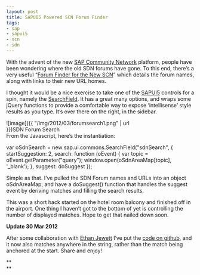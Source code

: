 ```yaml
---
layout: post
title: SAPUI5 Powered SCN Forum Finder
tags:
- sap
- sapui5
- scn
- sdn
---
```



With the advent of the new [SAP Community Network](http://www.sdn.sap.com/irj/scn) platform, people have been wondering where the old SDN forums have gone. To this end, there’s a very useful “[Forum Finder for the New SCN](http://scn.sap.com/docs/DOC-18971)” which details the forum names, along with links to their new URL homes.

I thought it would be a nice exercise to take one of the [SAPUI5](http://www.sdn.sap.com/irj/sdn/index?rid=/webcontent/uuid/20a34ae7-762d-2f10-c994-db2e898d5f70) controls for a spin, namely the [SearchField](http://www.pipetree.com/~dj/sapui5/demokit/#docs/api/symbols/sap.ui.commons.SearchField.html). It has a great many options, and wraps some jQuery functions to provide a comfortable way to expose ‘intellisense’ style results as you type. It’s over there on the right, in the sidebar.

<div class="wp-caption alignnone" id="attachment_1378" style="width: 374px">![image]({{ "/img/2012/03/forumsearch1.png" | url }})SDN Forum Search

</div>From the Javascript, here’s the instantiation:

var oSdnSearch = new sap.ui.commons.SearchField("sdnSearch", { startSuggestion: 2, search: function (oEvent) { var topic = oEvent.getParameter("query"); window.open(oSdnAreaMap[topic], '_blank'); }, suggest: doSuggest });

Simple as that. I’ve pulled the SDN Forum names and URLs into an object oSdnAreaMap, and have a doSuggest() function that handles the suggest event by deriving matches and filling the search results.

This was a short hack started on the hotel room balcony and finished off in the airport. One thing I haven’t got to the bottom of yet is controlling the number of displayed matches. Hope to get that nailed down soon.

**Update 30 Mar 2012**

After some collaboration with [Ethan Jewett](http://twitter.com/esjewett) I’ve put the [code on github](https://github.com/qmacro/sdnforumsearch), and it now also matches anywhere in the string, rather than the match being anchored at the start. Share and enjoy!

**  
**


